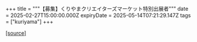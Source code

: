 +++
title = """【募集】くりやまクリエイターズマーケット特別出展者"""
date = 2025-02-27T15:00:00.000Z
expiryDate = 2025-05-14T07:21:29.147Z
tags = ["kuriyama"]
+++


[[source]](https://www.town.kuriyama.hokkaido.jp/soshiki/46/18348.html)
